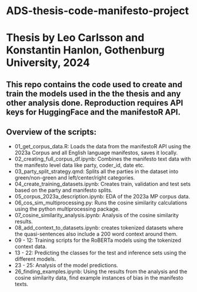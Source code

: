 # ADS-thesis-code-manifesto-project
# Thesis by Leo Carlsson and Konstantin Hanlon, Gothenburg University, 2024

## This repo contains the code used to create and train the models used in the the thesis and any other analysis done. Reproduction requires API keys for HuggingFace and the manifestoR API.

## Overview of the scripts:
- 01_get_corpus_data.R: Loads the data from the manifestoR API using the 2023a Corpus and all English language manifestos, saves it locally.
- 02_creating_full_corpus_df.ipynb: Combines the manifesto text data with the manifesto level data like party, coder_id, date etc.
- 03_party_split_strategy.qmd: Splits all the parties in the dataset into green/non-green and left/center/right categories.
- 04_create_training_datasets.ipynb: Creates train, validation and test sets based on the party and manifesto splits.
- 05_corpus_2023a_description.ipynb: EDA of the 2023a MP corpus data.
- 06_cos_sim_multiprocessing.py: Runs the cosine similarity calculations using the python multiprocessing package.
- 07_cosine_similarity_analysis.ipynb: Analysis of the cosine similarity results.
- 08_add_context_to_datasets.ipynb: creates tokenized datasets where the quasi-sentences also include a 200 word context around them.
- 09 - 12: Training scripts for the RoBERTa models using the tokenized context data.
- 13 - 22: Predicting the classes for the test and inference sets using the different models.
- 23 - 25: Analysis of the model predictions.
- 26_finding_examples.ipynb: Using the results from the analysis and the cosine similarity data, find example instances of bias in the manifesto texts.
